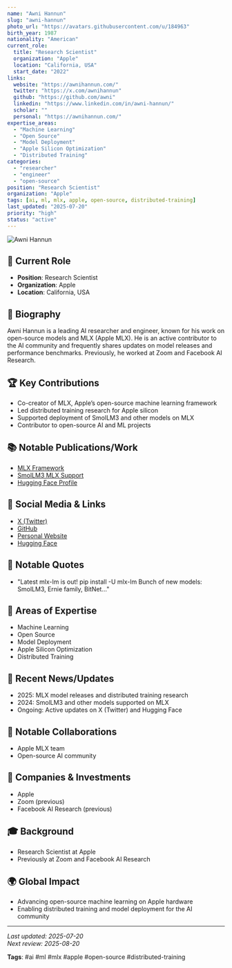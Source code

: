 ```yaml
---
name: "Awni Hannun"
slug: "awni-hannun"
photo_url: "https://avatars.githubusercontent.com/u/184963"
birth_year: 1987
nationality: "American"
current_role:
  title: "Research Scientist"
  organization: "Apple"
  location: "California, USA"
  start_date: "2022"
links:
  website: "https://awnihannun.com/"
  twitter: "https://x.com/awnihannun"
  github: "https://github.com/awni"
  linkedin: "https://www.linkedin.com/in/awni-hannun/"
  scholar: ""
  personal: "https://awnihannun.com/"
expertise_areas:
  - "Machine Learning"
  - "Open Source"
  - "Model Deployment"
  - "Apple Silicon Optimization"
  - "Distributed Training"
categories:
  - "researcher"
  - "engineer"
  - "open-source"
position: "Research Scientist"
organization: "Apple"
tags: [ai, ml, mlx, apple, open-source, distributed-training]
last_updated: "2025-07-20"
priority: "high"
status: "active"
---
```


![Awni Hannun](https://avatars.githubusercontent.com/u/184963)

## 🎯 Current Role

- **Position**: Research Scientist
- **Organization**: Apple
- **Location**: California, USA

## 📖 Biography

Awni Hannun is a leading AI researcher and engineer, known for his work on open-source models and MLX (Apple MLX). He is an active contributor to the AI community and frequently shares updates on model releases and performance benchmarks. Previously, he worked at Zoom and Facebook AI Research.

## 🏆 Key Contributions

- Co-creator of MLX, Apple’s open-source machine learning framework
- Led distributed training research for Apple silicon
- Supported deployment of SmolLM3 and other models on MLX
- Contributor to open-source AI and ML projects

## 📚 Notable Publications/Work

- [MLX Framework](https://github.com/ml-explore/mlx)
- [SmolLM3 MLX Support](https://x.com/awnihannun/status/1942686003455762544)
- [Hugging Face Profile](https://huggingface.co/awnihannun)

## 🔗 Social Media & Links

- [X (Twitter)](https://x.com/awnihannun)
- [GitHub](https://github.com/awni)
- [Personal Website](https://awnihannun.com/)
- [Hugging Face](https://huggingface.co/awnihannun)

## 💬 Notable Quotes

- "Latest mlx-lm is out! pip install -U mlx-lm Bunch of new models: SmolLM3, Ernie family, BitNet..."

## 🧠 Areas of Expertise

- Machine Learning
- Open Source
- Model Deployment
- Apple Silicon Optimization
- Distributed Training

## 📰 Recent News/Updates

- 2025: MLX model releases and distributed training research
- 2024: SmolLM3 and other models supported on MLX
- Ongoing: Active updates on X (Twitter) and Hugging Face

## 🤝 Notable Collaborations

- Apple MLX team
- Open-source AI community

## 🏢 Companies & Investments

- Apple
- Zoom (previous)
- Facebook AI Research (previous)

## 🎓 Background

- Research Scientist at Apple
- Previously at Zoom and Facebook AI Research

## 🌍 Global Impact

- Advancing open-source machine learning on Apple hardware
- Enabling distributed training and model deployment for the AI community

---
_Last updated: 2025-07-20_  
_Next review: 2025-08-20_

**Tags**: #ai #ml #mlx #apple #open-source #distributed-training
